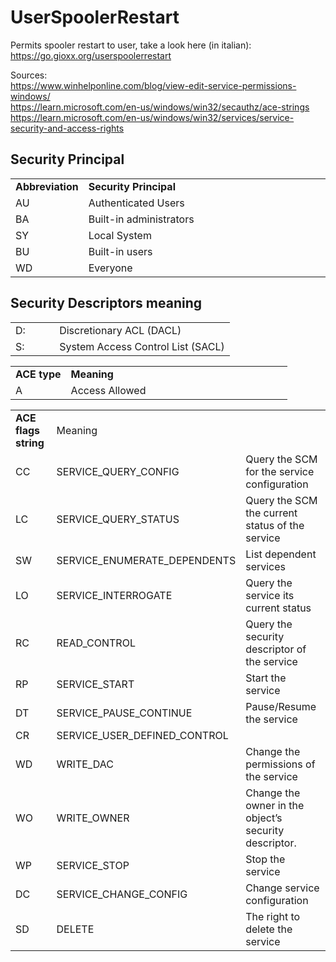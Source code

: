 # UserSpoolerRestart
Permits spooler restart to user, take a look here (in italian): https://go.gioxx.org/userspoolerrestart    

Sources:  
https://www.winhelponline.com/blog/view-edit-service-permissions-windows/  
https://learn.microsoft.com/en-us/windows/win32/secauthz/ace-strings  
https://learn.microsoft.com/en-us/windows/win32/services/service-security-and-access-rights

## Security Principal

<table style="border-collapse:collapse;width:100%"><tbody><tr><td style="width:20%"><strong>Abbreviation</strong></td><td style="width:80%"><strong>Security Principal</strong></td></tr><tr><td style="width:20%">AU</td><td style="width:80%">Authenticated Users</td></tr><tr><td style="width:20%">BA</td><td style="width:80%">Built-in administrators</td></tr><tr><td style="width:20%">SY</td><td style="width:80%">Local System</td></tr><tr><td style="width:20%">BU</td><td style="width:80%">Built-in users</td></tr><tr><td style="width:20%">WD</td><td style="width:80%">Everyone</td></tr></tbody></table>

## Security Descriptors meaning
<table style="border-collapse:collapse;width:100%"><tbody><tr><td style="width:20%">D:</td><td style="width:80%">Discretionary ACL (DACL)</td></tr><tr><td style="width:20%">S:</td><td style="width:80%">System Access Control List (SACL)</td></tr></tbody></table>

<table style="border-collapse:collapse;width:100%"><tbody><tr><td style="width:20%"><strong>ACE type</strong></td><td style="width:80%"><strong>Meaning</strong></td></tr><tr><td style="width:20%">A</td><td style="width:80%">Access Allowed</td></tr></tbody></table>

<table style="border-collapse:collapse;width:100%"><tbody><tr><td style="width:20%"><strong>ACE flags string</strong></td><td style="width:40%">Meaning</td><td style="width:40%"></td></tr><tr><td style="width:20%">CC</td><td style="width:40%">SERVICE_QUERY_CONFIG</td><td style="width:40%">Query the SCM for the service configuration</td></tr><tr><td style="width:20%">LC</td><td style="width:40%">SERVICE_QUERY_STATUS</td><td style="width:40%">Query the SCM the current status of the service</td></tr><tr><td style="width:20%">SW</td><td style="width:40%">SERVICE_ENUMERATE_DEPENDENTS</td><td style="width:40%">List dependent services</td></tr><tr><td style="width:20%">LO</td><td style="width:40%">SERVICE_INTERROGATE</td><td style="width:40%">Query the service its current status</td></tr><tr><td style="width:20%">RC</td><td style="width:40%">READ_CONTROL</td><td style="width:40%">Query the security descriptor of the service</td></tr><tr><td style="width:20%">RP</td><td style="width:40%">SERVICE_START</td><td style="width:40%">Start the service</td></tr><tr><td style="width:20%">DT</td><td style="width:40%">SERVICE_PAUSE_CONTINUE</td><td style="width:40%">Pause/Resume the service</td></tr><tr><td style="width:20%">CR</td><td style="width:40%">SERVICE_USER_DEFINED_CONTROL</td><td style="width:40%"></td></tr><tr><td style="width:20%">WD</td><td style="width:40%">WRITE_DAC</td><td style="width:40%">Change the permissions of the service</td></tr><tr><td style="width:20%">WO</td><td style="width:40%">WRITE_OWNER</td><td style="width:40%">Change the owner in the object’s security descriptor.</td></tr><tr><td style="width:20%">WP</td><td style="width:40%">SERVICE_STOP</td><td style="width:40%">Stop the service</td></tr><tr><td style="width:20%">DC</td><td style="width:40%">SERVICE_CHANGE_CONFIG</td><td style="width:40%">Change service configuration</td></tr><tr><td style="width:20%">SD</td><td style="width:40%">DELETE</td><td style="width:40%">The right to delete the service</td></tr></tbody></table>
